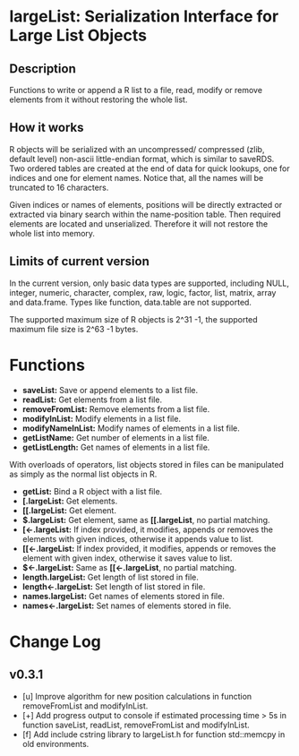# largeList: Serialization Interface for Large List Objects

## Description
Functions to write or append a R list to a file, read, modify or remove elements from it without restoring the whole list.

## How it works
R objects will be serialized with an uncompressed/ compressed (zlib, default level) non-ascii little-endian format, which is similar to saveRDS. Two ordered tables are created at the end of data for quick lookups, one for indices and one for element names. Notice that, all the names will be truncated to 16 characters. 

Given indices or names of elements, positions will be directly extracted or extracted via binary search within the name-position table. Then required elements are located and unserialized. Therefore it will not restore the whole list into memory. 

## Limits of current version
In the current version, only basic data types are supported, including NULL, integer, 
numeric, character, complex, raw, logic, factor, list, matrix, array and data.frame. 
Types like function, data.table are not supported. 

The supported maximum size of R objects is 2^31 -1, the supported maximum file 
size is 2^63 -1 bytes. 

# Functions
* **saveList:**   Save or append elements to a list file.
* **readList:**  Get elements from a list file.
* **removeFromList:** Remove elements from a list file.
* **modifyInList:** Modify elements in a list file.
* **modifyNameInList:** Modify names of elements in a list file.
* **getListName:** Get number of elements in a list file.
* **getListLength:** Get names of elements in a list file.

With overloads of operators, list objects stored in files can be manipulated as simply as the normal list objects in R.

* **getList:** Bind a R object with a list file.
* **\[.largeList:** Get elements.
* **\[\[.largeList:** Get element.
* **$.largeList:** Get element, same as **\[\[.largeList**, no partial matching.
* **\[<-.largeList:** If index provided, it modifies, appends or removes the elements with given indices, otherwise it appends value to list. 
* **\[\[<-.largeList:** If index provided, it modifies, appends or removes the element with given index, otherwise it saves value to list. 
* **$<-.largeList:** Same as **\[\[<-.largeList**, no partial matching.
* **length.largeList:** Get length of list stored in file.
* **length<-.largeList:** Set length of list stored in file.
* **names.largeList:** Get names of elements stored in file.
* **names<-.largeList:** Set names of elements stored in file.

# Change Log

## v0.3.1
* [u] Improve algorithm for new position calculations in function removeFromList and modifyInList.
* [+] Add progress output to console if estimated processing time > 5s in function saveList, readList, removeFromList and modifyInList.
* [f] Add include cstring library to largeList.h for function std::memcpy in old environments.